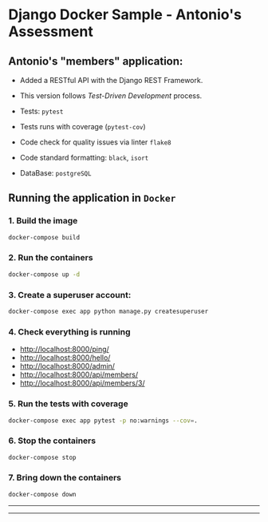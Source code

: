 # Django Docker Sample - Antonio's Assessment

## Antonio's "members" application:

- Added a RESTful API with the Django REST Framework.

- This version follows *Test-Driven Development* process.

- Tests: `pytest`

- Tests runs with coverage (`pytest-cov`)

- Code check for quality issues via linter `flake8`

- Code standard formatting: `black`, `isort`

- DataBase: `postgreSQL`

## Running the application in `Docker`

### 1. Build the image

```bash
docker-compose build
```

### 2. Run the containers

```bash
docker-compose up -d
```


### 3. Create a superuser account:

```bash
docker-compose exec app python manage.py createsuperuser
```

### 4. Check everything is running

- <http://localhost:8000/ping/>
- <http://localhost:8000/hello/>
- <http://localhost:8000/admin/>
- <http://localhost:8000/api/members/>
- <http://localhost:8000/api/members/3/>

### 5. Run the tests with coverage

```bash
docker-compose exec app pytest -p no:warnings --cov=.
```

### 6. Stop the containers

```bash
docker-compose stop
```

### 7. Bring down the containers

```bash
docker-compose down
```

---
---
